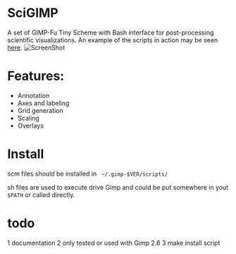 SciGIMP
=======
A set of GIMP-Fu Tiny Scheme with Bash interface for post-processing scientific visualizations.
An example of the scripts in action may be seen [here](http://www.hpcvis.com/vis/images/xsede13-vsc/kh-jauar-new-lic-b.0339-hr.png).
![ScreenShot](http://www.hpcvis.com/vis/images/kh-2d-new/agu-movie/B-Ue.0320.png)

# Features:
* Annotation
* Axes and labeling
* Grid generation
* Scaling
* Overlays

# Install
scm files should be installed in
` ~/.gimp-$VER/scripts/`

sh files are used to execute drive Gimp and could be put somewhere in yout `$PATH` or called directly.

# todo
1 documentation
2 only tested or used with Gimp 2.6
3 make install script
